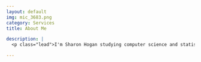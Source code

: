 ```yaml
---
layout: default
img: mic_3683.png
category: Services
title: About Me

description: |
  <p class="lead">I'm Sharon Hogan studying computer science and statistics in University of Toronto. I like to work in web develpment but I have also recently started my lectures in machine learning. If your wondering bout the picture, yup, that's me ;D though IT IS photoshopped. So what do I really look like? How about finding out for yourself in person? Here's my <a target="_blank" href="http://join.deathtothestockphoto.com/">resume</a> for reference.</p>

---
```

<!--original code from templete

---
layout: default
img: ipad.png
category: Services
title: About Me

description: |
  <p class="lead">A special thanks to <a target="_blank"
  href="http://join.deathtothestockphoto.com/">Death to the Stock
  Photo</a> for providing the photographs that you see in this template.
  Visit their website to become a member!</p>

---

-->